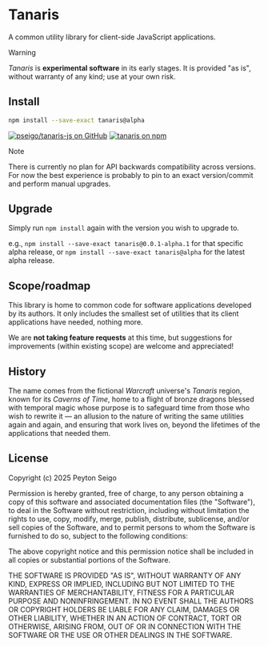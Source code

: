 # Tanaris

A common utility library for client-side JavaScript applications.

> [!WARNING]
>
> _Tanaris_ is **experimental software** in its early stages. It is provided
> "as is", without warranty of any kind; use at your own risk.

## Install

```sh
npm install --save-exact tanaris@alpha
```

[![pseigo/tanaris-js on GitHub](https://img.shields.io/badge/GitHub-white?logo=github&logoColor=black)](https://github.com/pseigo/tanaris-js)
[![tanaris on npm](https://img.shields.io/badge/npm-white?logo=npm&logoColor=ba271a)](https://www.npmjs.com/package/tanaris)

> [!NOTE]
>
> There is currently no plan for API backwards compatibility across versions.
> For now the best experience is probably to pin to an exact version/commit
> and perform manual upgrades.

## Upgrade

Simply run `npm install` again with the version you wish to upgrade to.

e.g., `npm install --save-exact tanaris@0.0.1-alpha.1` for that specific alpha
release, or `npm install --save-exact tanaris@alpha` for the latest alpha
release.

## Scope/roadmap

This library is home to common code for software applications developed by its
authors. It only includes the smallest set of utilities that its client
applications have needed, nothing more.

We are **not taking feature requests** at this time, but suggestions for
improvements (within existing scope) are welcome and appreciated!

## History

The name comes from the fictional _Warcraft_ universe's _Tanaris_ region, known
for its _Caverns of Time_, home to a flight of bronze dragons blessed with
temporal magic whose purpose is to safeguard time from those who wish to
rewrite it — an allusion to the nature of writing the same utilities again and
again, and ensuring that work lives on, beyond the lifetimes of the
applications that needed them.

## License

Copyright (c) 2025 Peyton Seigo

Permission is hereby granted, free of charge, to any person obtaining a copy
of this software and associated documentation files (the "Software"), to deal
in the Software without restriction, including without limitation the rights
to use, copy, modify, merge, publish, distribute, sublicense, and/or sell
copies of the Software, and to permit persons to whom the Software is
furnished to do so, subject to the following conditions:

The above copyright notice and this permission notice shall be included in all
copies or substantial portions of the Software.

THE SOFTWARE IS PROVIDED "AS IS", WITHOUT WARRANTY OF ANY KIND, EXPRESS OR
IMPLIED, INCLUDING BUT NOT LIMITED TO THE WARRANTIES OF MERCHANTABILITY,
FITNESS FOR A PARTICULAR PURPOSE AND NONINFRINGEMENT. IN NO EVENT SHALL THE
AUTHORS OR COPYRIGHT HOLDERS BE LIABLE FOR ANY CLAIM, DAMAGES OR OTHER
LIABILITY, WHETHER IN AN ACTION OF CONTRACT, TORT OR OTHERWISE, ARISING FROM,
OUT OF OR IN CONNECTION WITH THE SOFTWARE OR THE USE OR OTHER DEALINGS IN THE
SOFTWARE.
